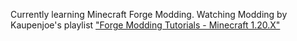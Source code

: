 Currently learning Minecraft Forge Modding. Watching Modding by Kaupenjoe's playlist ["Forge Modding Tutorials - Minecraft 1.20.X"](https://www.youtube.com/watch?v=55qUIf3GMss&list=PLKGarocXCE1H9Y21-pxjt5Pt8bW14twa-)
